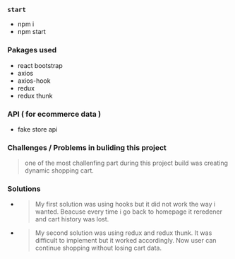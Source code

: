### `start`

-   npm i
-   npm start

### Pakages used

-   react bootstrap
-   axios
-   axios-hook
-   redux
-   redux thunk

### API ( for ecommerce data )

-   fake store api

### Challenges / Problems in buliding this project

> one of the most challenfing part during this project build was creating dynamic shopping cart.

### Solutions

-   > My first solution was using hooks but it did not work the way i wanted. Beacuse every time i go back to homepage it reredener and cart history was lost.
-   > My second solution was using redux and redux thunk. It was difficult to implement but it worked accordingly. Now user can continue shopping without losing cart data.

